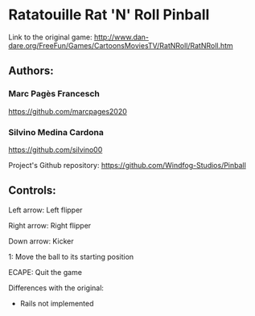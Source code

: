 # Ratatouille Rat 'N' Roll Pinball

Link to the original game: http://www.dan-dare.org/FreeFun/Games/CartoonsMoviesTV/RatNRoll/RatNRoll.htm

## Authors:

### Marc Pagès Francesch
https://github.com/marcpages2020

### Silvino Medina Cardona
https://github.com/silvino00

Project's Github repository: https://github.com/Windfog-Studios/Pinball

## Controls:

 Left arrow: Left flipper

 Right arrow: Right flipper

 Down arrow: Kicker

 1: Move the ball to its starting position

 ECAPE: Quit the game

Differences with the original:
- Rails not implemented
